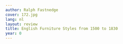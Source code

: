 ```yaml
---
author: Ralph Fastnedge
cover: 172.jpg
lang: nl
layout: review
title: English Furniture Styles from 1500 to 1830
year: 0
---
```

